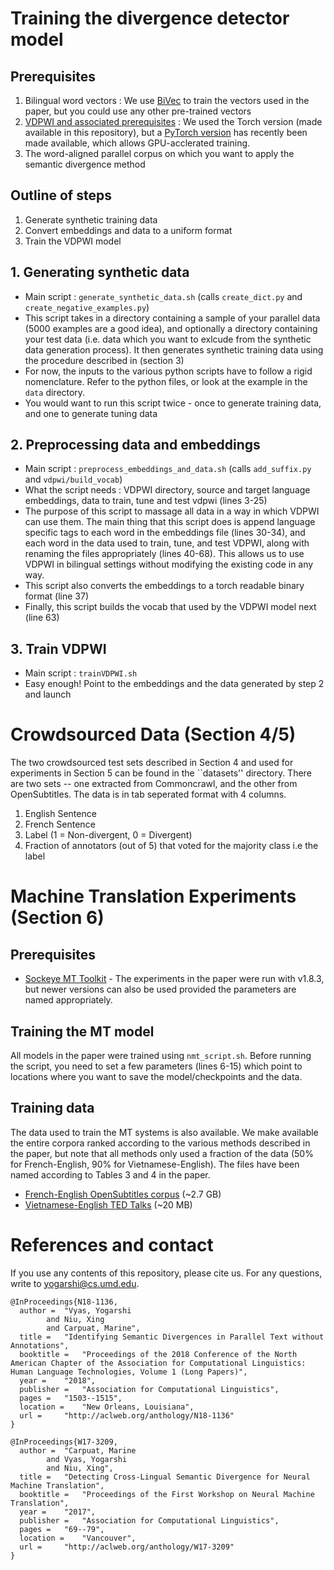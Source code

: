 
# Training the divergence detector model

## Prerequisites

1. Bilingual word vectors : We use [BiVec](https://github.com/lmthang/bivec) to train the vectors used in the paper, but you could use any other pre-trained vectors
2. [VDPWI and associated prerequisites](https://github.com/castorini/VDPWI-NN-Torch) : We used the Torch version (made available in this repository), but a [PyTorch version](https://github.com/castorini/Castor/tree/master/vdpwi) has recently been made available, which allows GPU-acclerated training. 
3. The word-aligned parallel corpus on which you want to apply the semantic divergence method

## Outline of steps

1. Generate synthetic training data
2. Convert embeddings and data to a uniform format
3. Train the VDPWI model

## 1. Generating synthetic data


* Main script : ``generate_synthetic_data.sh`` (calls ``create_dict.py`` and ``create_negative_examples.py``)
* This script takes in a directory containing a sample of your parallel data (5000 examples are a good idea), and optionally a directory containing your test data (i.e. data which you want to exlcude from the synthetic data generation process). It then generates synthetic training data using the procedure described in (section 3)
* For now, the inputs to the various python scripts have to follow a rigid nomenclature. Refer to the python files, or look at the example in the ``data`` directory.
*  You would want to run this script twice - once to generate training data, and one to generate tuning data

## 2. Preprocessing data and embeddings

* Main script : ``preprocess_embeddings_and_data.sh`` (calls ``add_suffix.py`` and ``vdpwi/build_vocab``)
*  What the script needs : VDPWI directory, source and target language embeddings, data to train, tune and test vdpwi (lines 3-25) 
*  The purpose of this script to massage all data in a way in which VDPWI can use them. The main thing that this script does is append language specific tags to each word in the embeddings file (lines 30-34), and each word in the data used to train, tune, and test VDPWI, along with renaming the files appropriately (lines 40-68). This allows us to use VDPWI in bilingual settings without modifying the existing code in any way. 
*  This script also converts the embeddings to a torch readable binary format  (line 37)
*   Finally, this script builds the vocab that used by the VDPWI model next (line 63)



## 3. Train VDPWI

* Main script : ``trainVDPWI.sh``
*  Easy enough! Point to the embeddings and the data generated by step 2 and launch


# Crowdsourced Data (Section 4/5)

The two crowdsourced test sets described in Section 4 and used for experiments in Section 5  can be found in the ``datasets'' directory. There are two sets -- one extracted from Commoncrawl, and the other from OpenSubtitles. The data is in tab seperated format with 4 columns.

1) English Sentence
2) French Sentence
3) Label (1 = Non-divergent, 0 = Divergent)
4) Fraction of annotators (out of 5) that voted for the majority class i.e the label


# Machine Translation Experiments (Section 6)



## Prerequisites

* [Sockeye MT Toolkit](https://github.com/awslabs/sockeye) -  The experiments in the paper were run with v1.8.3, but newer versions can also be used provided the parameters are named appropriately.

## Training the MT model

All models in the paper were trained using ``nmt_script.sh``. Before running the script, you need to set a few parameters (lines 6-15) which point to locations where you want to save the model/checkpoints and the data.

## Training data

The data used to train the MT systems is also available. We make available the entire corpora ranked according to the various methods described in the paper, but note that all methods only used a fraction of the data (50% for French-English, 90% for Vietnamese-English). The files have been named according to Tables 3 and 4 in the paper.

* [French-English OpenSubtitles corpus](https://obj.umiacs.umd.edu/semdiverge/opensubs.tar.gz) (~2.7 GB)
* [Vietnamese-English TED Talks](https://obj.umiacs.umd.edu/semdiverge/vien-ted.tar.gz) (~20 MB)

# References and contact

If you use any contents of this repository, please cite us. For any questions, write to yogarshi@cs.umd.edu.

```
@InProceedings{N18-1136,
  author = 	"Vyas, Yogarshi
		and Niu, Xing
		and Carpuat, Marine",
  title = 	"Identifying Semantic Divergences in Parallel Text without Annotations",
  booktitle = 	"Proceedings of the 2018 Conference of the North American Chapter of the Association for Computational Linguistics: Human Language Technologies, Volume 1 (Long Papers)",
  year = 	"2018",
  publisher = 	"Association for Computational Linguistics",
  pages = 	"1503--1515",
  location = 	"New Orleans, Louisiana",
  url = 	"http://aclweb.org/anthology/N18-1136"
}

@InProceedings{W17-3209,
  author = 	"Carpuat, Marine
		and Vyas, Yogarshi
		and Niu, Xing",
  title = 	"Detecting Cross-Lingual Semantic Divergence for Neural Machine Translation",
  booktitle = 	"Proceedings of the First Workshop on Neural Machine Translation",
  year = 	"2017",
  publisher = 	"Association for Computational Linguistics",
  pages = 	"69--79",
  location = 	"Vancouver",
  url = 	"http://aclweb.org/anthology/W17-3209"
}


```